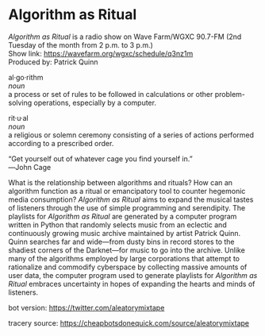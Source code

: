 # Algorithm as Ritual

<i>Algorithm as Ritual</i> is a radio show on Wave Farm/WGXC 90.7-FM (2nd Tuesday of the month from 2 p.m. to 3 p.m.)<br> 
Show link: https://wavefarm.org/wgxc/schedule/q3nz1m<br>
Produced by: Patrick Quinn<br>

al·go·rithm<br>
<i>noun</i><br>
a process or set of rules to be followed in calculations or other problem-solving operations, especially by a computer.<br>

rit·u·al<br>
<i>noun</i><br>
a religious or solemn ceremony consisting of a series of actions performed according to a prescribed order.<br>

“Get yourself out of whatever cage you find yourself in.”<br>
―John Cage

What is the relationship between algorithms and rituals? How can an algorithm function as a ritual or emancipatory tool to counter hegemonic media consumption? <i>Algorithm as Ritual</i> aims to expand the musical tastes of listeners through the use of simple programming and serendipity. The playlists for <i>Algorithm as Ritual</i> are generated by a computer program written in Python that randomly selects music from an eclectic and continuously growing music archive maintained by artist Patrick Quinn. Quinn searches far and wide—from dusty bins in record stores to the shadiest corners of the Darknet—for music to go into the archive. Unlike many of the algorithms employed by large corporations that attempt to rationalize and commodify cyberspace by collecting massive amounts of user data, the computer program used to generate playlists for <i>Algorithm as Ritual</i> embraces uncertainty in hopes of expanding the hearts and minds of listeners. 

bot version: https://twitter.com/aleatorymixtape

tracery source: https://cheapbotsdonequick.com/source/aleatorymixtape
